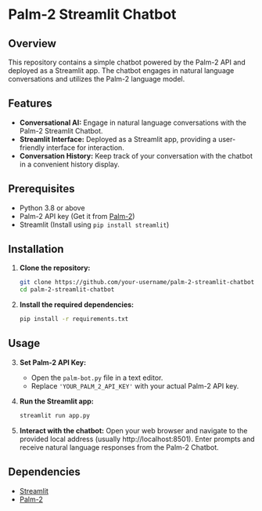 # Palm-2 Streamlit Chatbot

## Overview

This repository contains a simple chatbot powered by the Palm-2 API and deployed as a Streamlit app. The chatbot engages in natural language conversations and utilizes the Palm-2 language model.

## Features

- **Conversational AI:** Engage in natural language conversations with the Palm-2 Streamlit Chatbot.
- **Streamlit Interface:** Deployed as a Streamlit app, providing a user-friendly interface for interaction.
- **Conversation History:** Keep track of your conversation with the chatbot in a convenient history display.

## Prerequisites

- Python 3.8 or above
- Palm-2 API key (Get it from [Palm-2](https://makersuite.google.com/app/apikey))
- Streamlit (Install using `pip install streamlit`)

## Installation

1. **Clone the repository:**
    ```bash
    git clone https://github.com/your-username/palm-2-streamlit-chatbot.git
    cd palm-2-streamlit-chatbot
    ```

2. **Install the required dependencies:**
    ```bash
    pip install -r requirements.txt
    ```

## Usage

3. **Set Palm-2 API Key:**
   - Open the `palm-bot.py` file in a text editor.
   - Replace `'YOUR_PALM_2_API_KEY'` with your actual Palm-2 API key.

4. **Run the Streamlit app:**
    ```bash
    streamlit run app.py
    ```

5. **Interact with the chatbot:**
   Open your web browser and navigate to the provided local address (usually http://localhost:8501). Enter prompts and receive natural language responses from the Palm-2 Chatbot.

## Dependencies

- [Streamlit](https://streamlit.io/)
- [Palm-2](https://your-palm-2-dashboard.com/)
